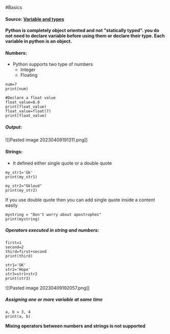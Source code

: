 #Basics 

#### Source: [Variable and types](https://www.learnpython.org/en/Variables_and_Types)

**Python is completely object oriented and not "statically typed". you do not need to declare variable before using them or declare their type. Each variable in python is an object.**


#### Numbers:
* Python supports two type of numbers
	* Integer
	* Floating
```
num=7
print(num)

#Declare a float value
float_value=8.0
print(float_value)
float_value=float(7)
print(float_value)
```

##### Output:
![[Pasted image 20230409191311.png]]

#### Strings:
* It defined either single quote or a double quote

```
my_str1='Gk'
print(my_str1)

my_str2="Gkloud"
print(my_str2)
```

If you use double quote then you can add single quote inside a content easily

```
mystring = "Don't worry about apostrophes"
print(mystring)
```

##### Operators executed in string and numbers:

```
first=1
second=2
third=first+second
print(third)
```

```
str1='GK'
str2='Hope'
str3=str1+str2
print(str3)
```

![[Pasted image 20230409192057.png]]

##### Assigning one or more variable at same time

```
a, b = 3, 4
print(a, b)
```

**Mixing operators between numbers and strings is not supported**

